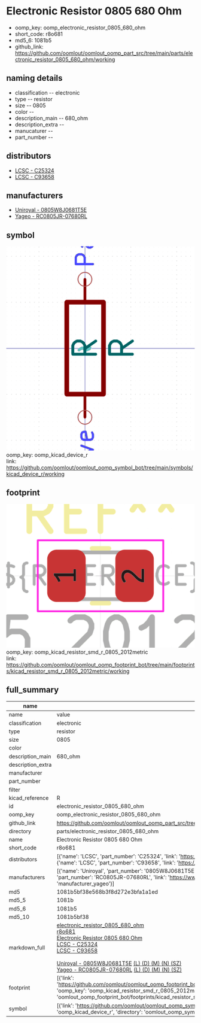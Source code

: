 # Electronic Resistor 0805 680 Ohm

  
* oomp_key: oomp_electronic_resistor_0805_680_ohm 
* short_code: r8o681
* md5_6: 1081b5  
* github_link: https://github.com/oomlout/oomlout_oomp_part_src/tree/main/parts/electronic_resistor_0805_680_ohm/working  
## naming details
* classification -- electronic
* type -- resistor
* size -- 0805
* color -- 
* description_main -- 680_ohm
* description_extra -- 
* manucaturer -- 
* part_number -- 

## distributors
* [LCSC - C25324](https://lcsc.com/product-detail/C25324.html)  
* [LCSC - C93658](https://lcsc.com/product-detail/C93658.html)  

## manufacturers
* [Uniroyal - 0805W8J0681T5E]()  
* [Yageo - RC0805JR-07680RL](https://www.yageo.com/en/Chart/Download/pdf/RC0805JR-07680RL)  

## symbol

![](symbol/0/working/working_600.png)  
oomp_key: oomp_kicad_device_r  
link: https://github.com/oomlout/oomlout_oomp_symbol_bot/tree/main/symbols/kicad_device_r/working  

## footprint

![](footprint/0/working/working_600.png)  
oomp_key: oomp_kicad_resistor_smd_r_0805_2012metric  
link: https://github.com/oomlout/oomlout_oomp_footprint_bot/tree/main/footprints/kicad_resistor_smd_r_0805_2012metric/working  

## full_summary
| name | value | 
| --- | --- | 
| name | value | 
| classification | electronic | 
| type | resistor | 
| size | 0805 | 
| color |  | 
| description_main | 680_ohm | 
| description_extra |  | 
| manufacturer |  | 
| part_number |  | 
| filter |  | 
| kicad_reference | R | 
| id | electronic_resistor_0805_680_ohm | 
| oomp_key | oomp_electronic_resistor_0805_680_ohm | 
| github_link | https://github.com/oomlout/oomlout_oomp_part_src/tree/main/parts/electronic_resistor_0805_680_ohm/working | 
| directory | parts/electronic_resistor_0805_680_ohm | 
| name | Electronic Resistor 0805 680 Ohm | 
| short_code | r8o681 | 
| distributors | [{'name': 'LCSC', 'part_number': 'C25324', 'link': 'https://lcsc.com/product-detail/C25324.html', 'id': 'distributor_lcsc'}, {'name': 'LCSC', 'part_number': 'C93658', 'link': 'https://lcsc.com/product-detail/C93658.html', 'id': 'distributor_lcsc'}] | 
| manufacturers | [{'name': 'Uniroyal', 'part_number': '0805W8J0681T5E', 'link': '', 'id': 'manufacturer_uniroyal'}, {'name': 'Yageo', 'part_number': 'RC0805JR-07680RL', 'link': 'https://www.yageo.com/en/Chart/Download/pdf/RC0805JR-07680RL', 'id': 'manufacturer_yageo'}] | 
| md5 | 1081b5bf38e568b3f8d272e3bfa1a1ed | 
| md5_5 | 1081b | 
| md5_6 | 1081b5 | 
| md5_10 | 1081b5bf38 | 
| markdown_full | [electronic_resistor_0805_680_ohm](https://github.com/oomlout/oomlout_oomp_part_src/tree/main/parts/electronic_resistor_0805_680_ohm/working)<br>[r8o681](https://github.com/oomlout/oomlout_oomp_part_src/tree/main/parts/electronic_resistor_0805_680_ohm/working)<br>[Electronic Resistor 0805 680 Ohm](https://github.com/oomlout/oomlout_oomp_part_src/tree/main/parts/electronic_resistor_0805_680_ohm/working)<br>[LCSC - C25324<br>](https://lcsc.com/product-detail/C25324.html)[LCSC - C93658<br>](https://lcsc.com/product-detail/C93658.html)<br>[Uniroyal - 0805W8J0681T5E]() [(L)  ](https://www.lcsc.com/search?q=0805W8J0681T5E)[(D)  ](https://www.digikey.com/en/products?,keywords=0805W8J0681T5E)[(M)  ](https://www.mouser.com/Search/Refine?Keyword=0805W8J0681T5E)[(N)  ](https://www.newark.com/search?st=0805W8J0681T5E)[(SZ)  ](https://so.szlcsc.com/global.html?k=0805W8J0681T5E)<br>[Yageo - RC0805JR-07680RL](https://www.yageo.com/en/Chart/Download/pdf/RC0805JR-07680RL) [(L)  ](https://www.lcsc.com/search?q=RC0805JR-07680RL)[(D)  ](https://www.digikey.com/en/products?,keywords=RC0805JR-07680RL)[(M)  ](https://www.mouser.com/Search/Refine?Keyword=RC0805JR-07680RL)[(N)  ](https://www.newark.com/search?st=RC0805JR-07680RL)[(SZ)  ](https://so.szlcsc.com/global.html?k=RC0805JR-07680RL)<br> | 
| footprint | [{'link': 'https://github.com/oomlout/oomlout_oomp_footprint_bot/tree/main/foootprntss/kicad_resistor_smd_r_0805_2012metric', 'oomp_key': 'oomp_kicad_resistor_smd_r_0805_2012metric', 'directory': 'oomlout_oomp_footprint_bot/footprints/kicad_resistor_smd_r_0805_2012metric//working/working.kicad_mod'}] | 
| symbol | [{'link': 'https://github.com/oomlout/oomlout_oomp_symbol_bot/tree/main/symbols/kicad_device_r', 'oomp_key': 'oomp_kicad_device_r', 'directory': 'oomlout_oomp_symbol_bot/symbols/kicad_device_r//working/working.kicad_sym'}] | 
